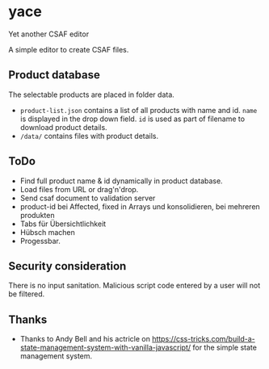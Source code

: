 # yace
Yet another CSAF editor

A simple editor to create CSAF files.

## Product database

The selectable products are placed in folder data. 

- `product-list.json` contains a list of all products with name and id. `name` is displayed in the drop down field. `id` is used as part of filename to download product details.
- `/data/` contains files with product details.

## ToDo

- Find full product name & id dynamically in product database.
- Load files from URL or drag'n'drop.
- Send csaf document to validation server
- product-id bei Affected, fixed in Arrays und konsolidieren, bei mehreren produkten
- Tabs für Übersichtlichkeit
- Hübsch machen
- Progessbar.


## Security consideration

There is no input sanitation. Malicious script code entered by a user will not be filtered. 

## Thanks

- Thanks to Andy Bell and his actricle on https://css-tricks.com/build-a-state-management-system-with-vanilla-javascript/ for the simple state management system.
